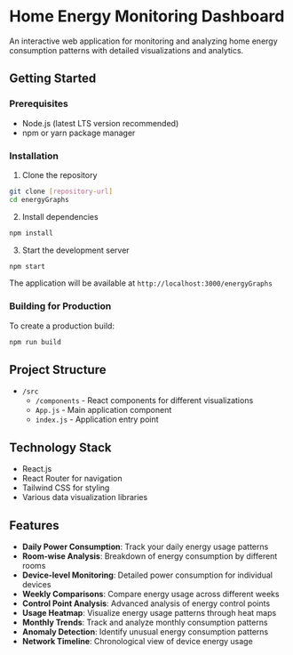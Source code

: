 # Home Energy Monitoring Dashboard

An interactive web application for monitoring and analyzing home energy consumption patterns with detailed visualizations and analytics.

## Getting Started

### Prerequisites

- Node.js (latest LTS version recommended)
- npm or yarn package manager

### Installation

1. Clone the repository
```bash
git clone [repository-url]
cd energyGraphs
```

2. Install dependencies
```bash
npm install
```

3. Start the development server
```bash
npm start
```

The application will be available at `http://localhost:3000/energyGraphs`

### Building for Production

To create a production build:

```bash
npm run build
```

## Project Structure

- `/src`
  - `/components` - React components for different visualizations
  - `App.js` - Main application component
  - `index.js` - Application entry point

## Technology Stack

- React.js
- React Router for navigation
- Tailwind CSS for styling
- Various data visualization libraries

## Features

- **Daily Power Consumption**: Track your daily energy usage patterns
- **Room-wise Analysis**: Breakdown of energy consumption by different rooms
- **Device-level Monitoring**: Detailed power consumption for individual devices
- **Weekly Comparisons**: Compare energy usage across different weeks
- **Control Point Analysis**: Advanced analysis of energy control points
- **Usage Heatmap**: Visualize energy usage patterns through heat maps
- **Monthly Trends**: Track and analyze monthly consumption patterns
- **Anomaly Detection**: Identify unusual energy consumption patterns
- **Network Timeline**: Chronological view of device energy usage
